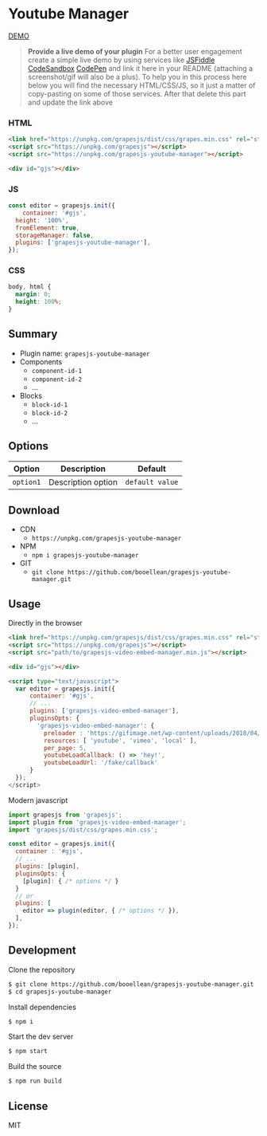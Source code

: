 # Youtube Manager

[DEMO](##)
> **Provide a live demo of your plugin**
For a better user engagement create a simple live demo by using services like [JSFiddle](https://jsfiddle.net) [CodeSandbox](https://codesandbox.io) [CodePen](https://codepen.io) and link it here in your README (attaching a screenshot/gif will also be a plus).
To help you in this process here below you will find the necessary HTML/CSS/JS, so it just a matter of copy-pasting on some of those services. After that delete this part and update the link above

### HTML
```html
<link href="https://unpkg.com/grapesjs/dist/css/grapes.min.css" rel="stylesheet">
<script src="https://unpkg.com/grapesjs"></script>
<script src="https://unpkg.com/grapesjs-youtube-manager"></script>

<div id="gjs"></div>
```

### JS
```js
const editor = grapesjs.init({
	container: '#gjs',
  height: '100%',
  fromElement: true,
  storageManager: false,
  plugins: ['grapesjs-youtube-manager'],
});
```

### CSS
```css
body, html {
  margin: 0;
  height: 100%;
}
```


## Summary

* Plugin name: `grapesjs-youtube-manager`
* Components
    * `component-id-1`
    * `component-id-2`
    * ...
* Blocks
    * `block-id-1`
    * `block-id-2`
    * ...



## Options

| Option | Description | Default |
|-|-|-
| `option1` | Description option | `default value` |



## Download

* CDN
  * `https://unpkg.com/grapesjs-youtube-manager`
* NPM
  * `npm i grapesjs-youtube-manager`
* GIT
  * `git clone https://github.com/booellean/grapesjs-youtube-manager.git`



## Usage

Directly in the browser
```html
<link href="https://unpkg.com/grapesjs/dist/css/grapes.min.css" rel="stylesheet"/>
<script src="https://unpkg.com/grapesjs"></script>
<script src="path/to/grapesjs-video-embed-manager.min.js"></script>

<div id="gjs"></div>

<script type="text/javascript">
  var editor = grapesjs.init({
      container: '#gjs',
      // ...
      plugins: ['grapesjs-video-embed-manager'],
      pluginsOpts: {
        'grapesjs-video-embed-manager': { 
          preloader : 'https://gifimage.net/wp-content/uploads/2018/04/loading-icon-gif-6.gif',
          resources: [ 'youtube', 'vimeo', 'local' ],
          per_page: 5,
          youtubeLoadCallback: () => 'hey!',
          youtubeLoadUrl: '/fake/callback'
      }
  });
</script>
```

Modern javascript
```js
import grapesjs from 'grapesjs';
import plugin from 'grapesjs-video-embed-manager';
import 'grapesjs/dist/css/grapes.min.css';

const editor = grapesjs.init({
  container : '#gjs',
  // ...
  plugins: [plugin],
  pluginsOpts: {
    [plugin]: { /* options */ }
  }
  // or
  plugins: [
    editor => plugin(editor, { /* options */ }),
  ],
});
```



## Development

Clone the repository

```sh
$ git clone https://github.com/booellean/grapesjs-youtube-manager.git
$ cd grapesjs-youtube-manager
```

Install dependencies

```sh
$ npm i
```

Start the dev server

```sh
$ npm start
```

Build the source

```sh
$ npm run build
```



## License

MIT
